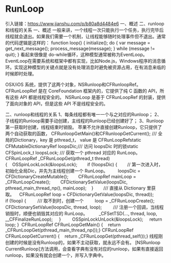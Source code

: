 # RunLoop

引入链接：https://www.jianshu.com/p/b80a8d4484e6
一、概述
二、runloop和线程的关系
一、概述
一般来讲，一个线程一次只能执行一个任务，执行完毕后线程就会退出。如果我们需要一个机制，让线程能够随时处理事件但不退出。通常的代码逻辑是这样的：
function loop() {
    initialize();
    do {
        var message = get_next_message();
        process_message(message);
    } while (message != quit);
}
看起来很像是 do-while循环，这种模型通常被称为EventLoop。EventLoop在需要系统和框架中都有实现，比如Node.js，Windows程序的消息循环。实现这种模型的关键点就是没有处理消息时避免被资源占用，在有消息来临的时候即时处理。

OSX/iOS 系统，提供了这两个对象，NSRunloop和CFRunloopRef。
CFRunLoopRef 是在 CoreFoundation 框架内的，它提供了纯 C 函数的 API，所有这些 API 都是线程安全的。
NSRunLoop 是基于 CFRunLoopRef 的封装，提供了面向对象的 API，但是这些 API 不是线程安全的。

二、runloop和线程的关系
1、每条线程都有唯一一个与之对应的Runloop；
2、子线程的Runloop需要手动创建，主线程的Runloop已经创建好了；
3、Runloop第一获取时创建，线程结束时销毁。
苹果不允许直接创建Runloop，它只提供了两个自动获取的函数，
CFRunloopGetMain()和CFRunloopGetCurrent();
/// 全局的Dictionary，key 是 pthread_t， value 是 CFRunLoopRefstatic CFMutableDictionaryRef loopsDic;/// 访问 loopsDic 时的锁static CFSpinLock_t loopsLock; /// 获取一个 pthread 对应的 RunLoop。CFRunLoopRef _CFRunLoopGet(pthread_t thread) {    OSSpinLockLock(&loopsLock);        if (!loopsDic) {        // 第一次进入时，初始化全局Dic，并先为主线程创建一个 RunLoop。        loopsDic = CFDictionaryCreateMutable();        CFRunLoopRef mainLoop = _CFRunLoopCreate();        CFDictionarySetValue(loopsDic, pthread_main_thread_np(), mainLoop);    }        /// 直接从 Dictionary 里获取。    CFRunLoopRef loop = CFDictionaryGetValue(loopsDic, thread));        
if (!loop) {        
/// 取不到时，创建一个        
loop = _CFRunLoopCreate();        
CFDictionarySetValue(loopsDic, thread, loop);        
/// 注册一个回调，当线程销毁时，顺便也销毁其对应的 RunLoop。        
_CFSetTSD(..., thread, loop, __CFFinalizeRunLoop);    
}        
OSSpinLockUnLock(&loopsLock);    
return loop;
} 
CFRunLoopRef CFRunLoopGetMain() {    return _CFRunLoopGet(pthread_main_thread_np());} CFRunLoopRef CFRunLoopGetCurrent() {    return _CFRunLoopGet(pthread_self());}
线程刚创建的时候是没有Runloop的，如果不主动获取，就永远不会有。
[NSRunloop CurrentRunloop]方法调用，会查看字典有没有对应的runloop，如果有直接返回runloop，如果没有就会创建一个，并写入字典中。
